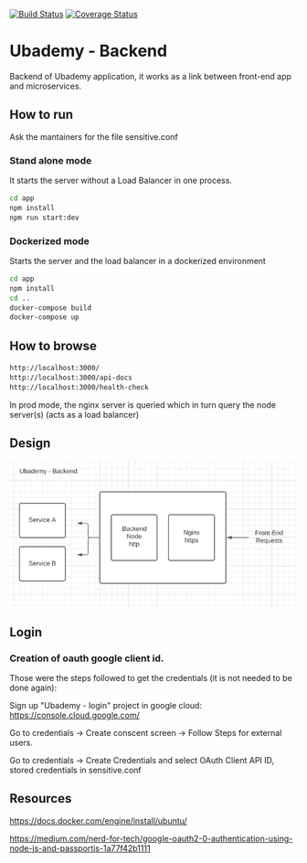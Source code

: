 [![Build Status](https://app.travis-ci.com/la-venganza/ubademy-back.svg?branch=develop)](https://app.travis-ci.com/la-venganza/ubademy-back)
[![Coverage Status](https://coveralls.io/repos/github/la-venganza/ubademy-back/badge.svg?branch=develop)](https://coveralls.io/github/la-venganza/ubademy-back?branch=develop)

# Ubademy - Backend

Backend of Ubademy application, it works as a link between front-end app and microservices.


## How to run

Ask the mantainers for the file sensitive.conf

### Stand alone mode

It starts the server without a Load Balancer in one process.

```bash
cd app
npm install
npm run start:dev
```

### Dockerized mode

Starts the server and the load balancer in a dockerized environment

```bash
cd app
npm install
cd ..
docker-compose build
docker-compose up
```


## How to browse

```bash
http://localhost:3000/
http://localhost:3000/api-docs 
http://localhost:3000/health-check
```

In prod mode, the nginx server is queried which in turn query the node server(s) (acts as a load balancer)

## Design

![Arquitectura](/doc/arquitectura.png)


## Login

### Creation of oauth google client id.

Those were the steps followed to get the credentials (it is not needed to be done again):

Sign up "Ubademy - login" project in google cloud: https://console.cloud.google.com/

Go to credentials -> Create conscent screen -> Follow Steps for external users.

Go to credentials -> Create Credentials and select OAuth Client API ID, stored credentials in sensitive.conf


## Resources

https://docs.docker.com/engine/install/ubuntu/

https://medium.com/nerd-for-tech/google-oauth2-0-authentication-using-node-js-and-passportjs-1a77f42b1111
